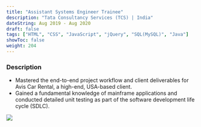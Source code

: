 ```yaml
---
title: "Assistant Systems Engineer Trainee"
description: "Tata Consultancy Services (TCS) | India"
dateString: Aug 2019 - Aug 2020
draft: false
tags: ["HTML", "CSS", "JavaScript", "jQuery", "SQL(MySQL)", "Java"]
showToc: false
weight: 204
--- 
```


### Description

- Mastered the end-to-end project workflow and client deliverables for Avis Car Rental, a high-end, USA-based client.
- Gained a fundamental knowledge of mainframe applications and conducted detailed unit testing as part of the software
development life cycle (SDLC).

![](/tcs-logo.png#center)
